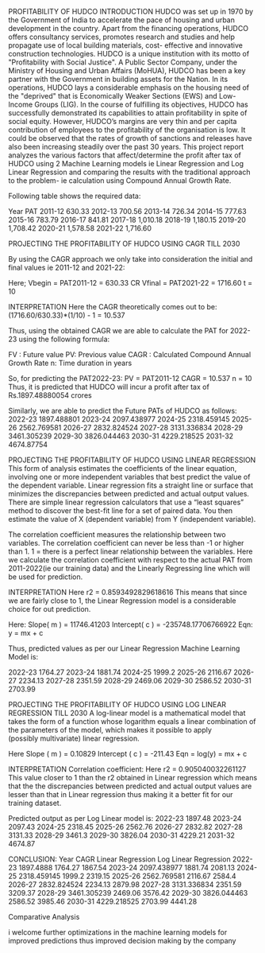 PROFITABILITY OF HUDCO
INTRODUCTION
HUDCO was set up in 1970 by the Government of India to accelerate the pace of housing and urban
development in the country. Apart from the financing operations, HUDCO offers consultancy
services, promotes research and studies and help propagate use of local building materials, cost-
effective and innovative construction technologies.
HUDCO is a unique institution with its motto of &quot;Profitability with Social Justice&quot;.
A Public Sector Company, under the Ministry of Housing and Urban Affairs (MoHUA), HUDCO has
been a key partner with the Government in building assets for the Nation. In its operations, HUDCO
lays a considerable emphasis on the housing need of the &quot;deprived&quot; that is Economically Weaker
Sections (EWS) and Low-Income Groups (LIG).
In the course of fulfilling its objectives, HUDCO has successfully demonstrated its capabilities to
attain profitability in spite of social equity. However, HUDCO’s margins are very thin and per capita
contribution of employees to the profitability of the organisation is low.
It could be observed that the rates of growth of sanctions and releases have also been increasing
steadily over the past 30 years.
This project report analyzes the various factors that affect/determine the profit after tax of HUDCO using 2 Machine Learning models ie Linear Regression and Log Linear Regression and comparing the results with the traditional approach to the problem- ie calculation using Compound Annual Growth Rate. 

Following table shows the required data:


Year	PAT
2011-12	630.33
2012-13	700.56
2013-14	726.34
2014-15	777.63
2015-16	783.79
2016-17	841.81
2017-18	1,010.18
2018-19	1,180.15
2019-20	1,708.42
2020-21	1,578.58
2021-22	1,716.60












PROJECTING THE PROFITABILITY OF HUDCO USING CAGR TILL 2030








By using the CAGR approach we only take into consideration the initial and final values ie 2011-12 and 2021-22:




Here;
Vbegin = PAT2011-12  = 630.33 CR
Vfinal  = PAT2021-22 = 1716.60
t = 10

INTERPRETATION
Here the CAGR theoretically comes out to be:
(1716.60/630.33)*(1/10) - 1 = 10.537 

Thus, using the obtained CAGR we are able to calculate the PAT for 2022-23 using the following formula:

FV : Future value
PV: Previous value
CAGR : Calculated Compound Annual Growth Rate
n: Time duration in years

So, for predicting the PAT2022-23:
PV = PAT2011-12
CAGR = 10.537
n = 10
Thus, it is predicted that HUDCO will incur a profit after tax of Rs.1897.48880054 crores

Similarly, we are able to predict the Future PATs of HUDCO as follows:
2022-23	1897.488801
2023-24	2097.438977
2024-25	2318.459145
2025-26	2562.769581
2026-27	2832.824524
2027-28	3131.336834
2028-29	3461.305239
2029-30	3826.044463
2030-31	4229.218525
2031-32	4674.87754



PROJECTING THE PROFITABILITY OF HUDCO USING LINEAR REGRESSION
This form of analysis estimates the coefficients of the linear equation, involving one or more independent variables that best predict the value of the dependent variable. Linear regression fits a straight line or surface that minimizes the discrepancies between predicted and actual output values. There are simple linear regression calculators that use a “least squares” method to discover the best-fit line for a set of paired data. You then estimate the value of X (dependent variable) from Y (independent variable).


The correlation coefficient measures the relationship between two variables. The correlation coefficient can never be less than -1 or higher than 1. 1 = there is a perfect linear relationship between the variables. Here we calculate the correlation coefficient with respect to the actual PAT from 2011-2022(ie our training data) and the Linearly Regressing line which will be used for prediction.




INTERPRETATION
Here r2 =  0.8593492829618616
This means that since we are fairly close to 1, the Linear Regression model is a considerable choice for out prediction.





Here:
Slope( m ) = 11746.41203
Intercept( c ) =  -235748.17706766922
Eqn: y = mx + c













Thus, predicted values as per our Linear Regression Machine Learning Model is:

2022-23	1764.27
2023-24	1881.74
2024-25	1999.2
2025-26	2116.67
2026-27	2234.13
2027-28	2351.59
2028-29	2469.06
2029-30	2586.52
2030-31	2703.99






































PROJECTING THE PROFITABILITY OF HUDCO USING LOG LINEAR REGRESSION TILL 2030
A log-linear model is a mathematical model that takes the form of a function whose logarithm equals a linear combination of the parameters of the model, which makes it possible to apply (possibly multivariate) linear regression. 





Here
Slope ( m ) =  0.10829 
Intercept ( c ) = -211.43
Eqn = log(y) = mx + c

INTERPRETATION
Correlation coefficient: 
Here r2 = 0.905040032261127
This value closer to 1 than the r2 obtained in Linear regression which means that the  the discrepancies between predicted and actual output values are lesser than that in Linear regression thus making it a better fit for our training dataset.












Predicted output as per Log Linear model is:
2022-23	1897.48
2023-24	2097.43
2024-25	2318.45
2025-26	2562.76
2026-27	2832.82
2027-28	3131.33
2028-29	3461.3
2029-30	3826.04
2030-31	4229.21
2031-32	4674.87









































CONCLUSION:
Year		CAGR	      Linear Regression      Log Linear Regression
2022-23	1897.4888	1764.27	1867.54
2023-24	2097.438977	1881.74	2081.13
2024-25	2318.459145	1999.2	2319.15
2025-26	2562.769581	2116.67	2584.4
2026-27	2832.824524	2234.13	2879.98
2027-28	3131.336834	2351.59	3209.37
2028-29	3461.305239	2469.06	3576.42
2029-30	3826.044463	2586.52	3985.46
2030-31	4229.218525	2703.99	4441.28


Comparative Analysis 



i welcome further optimizations in the machine learning models for improved predictions thus improved decision making by the company
